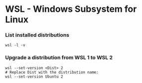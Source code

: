 # WSL - Windows Subsystem for Linux

### List installed distributions

```pwsh
wsl -l -v
```

### Upgrade a distribution from WSL 1 to WSL 2

```pwsh
wsl --set-version <Dist> 2
# Replace Dist with the distribution name:
wsl --set-version Ubuntu 2
```
